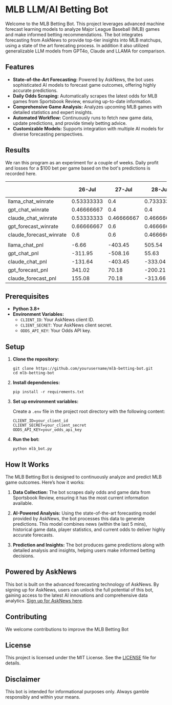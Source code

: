 
# MLB LLM/AI Betting Bot

Welcome to the MLB Betting Bot. This project leverages advanced machine forecast learning models to analyze Major League Baseball (MLB) games and make informed betting recommendations. The bot integrates forecasting from AskNews to provide top-tier insights into MLB matchups, using a state of the art forecating process. In addition it also utilized generalizable LLM models from GPT4o, Claude and LLAMA for comparison. 

## Features

- **State-of-the-Art Forecasting:** Powered by AskNews, the bot uses sophisticated AI models to forecast game outcomes, offering highly accurate predictions.
- **Daily Odds Scraping:** Automatically scrapes the latest odds for MLB games from Sportsbook Review, ensuring up-to-date information.
- **Comprehensive Game Analysis:** Analyzes upcoming MLB games with detailed statistics and expert insights.
- **Automated Workflow:** Continuously runs to fetch new game data, update predictions, and provide timely betting advice.
- **Customizable Models:** Supports integration with multiple AI models for diverse forecasting perspectives.

## Results

We ran this program as an experiment for a couple of weeks. Daily profit and losses for a $100 bet per game based on the bot's predictions is recorded here. 

|                   | 26-Jul     | 27-Jul     | 28-Jul     | 29-Jul     | 30-Jul     | 31-Jul     | 1-Aug      | 2-Aug      | 3-Aug      | 4-Aug      | 5-Aug      | 6-Aug      | 7-Aug      | 8-Aug      | 9-Aug      | Average WR | Expectancy Total Profit |
|-------------------|------------|------------|------------|------------|------------|------------|------------|------------|------------|------------|------------|------------|------------|------------|------------|------------|------------------------|
| llama_chat_winrate| 0.53333333 | 0.4        | 0.73333333 | 0.54545455 | 0.46666667 | 0.6        | 0.8        | 0.6        | 0.46666667 | 0.66666667 | 0.88888889 | 0.6        | 0.6        | 0.66666667 | 0.61197961 |            |                        |
| gpt_chat_winrate  | 0.46666667 | 0.4        | 0.4        | 0.54545455 | 0.46666667 | 0.46666667 | 0.66666667 | 0.53333333 | 0.73333333 | 0.66666667 | 0.88888889 | 0.7        | 0.6        | 0.66666667 | 0.61435786 |            |                        |
| claude_chat_winrate | 0.53333333 | 0.46666667 | 0.46666667 | 0.63636364 | 0.53333333 | 0.53333333 | 0.6        | 0.46666667 | 0.6        | 0.77777778 | 0.6        | 0.7        | 0.6        | 0.57955183 |            |                        |
| gpt_forecast_winrate | 0.66666667 | 0.6        | 0.46666667 | 0.63636364 | 0.53333333 | 0.6        | 0.73333333 | 0.46666667 | 0.6        | 0.77777778 | 0.6        | 0.6        | 0.6        | 0.66666667 | 0.62672883 |            |                        |
| claude_forecast_winrate | 0.6        | 0.6        | 0.46666667 | 0.54545455 | 0.53333333 | 0.46666667 | 0.8        | 0.53333333 | 0.53333333 | 0.88888889 | 0.6        | 0.53333333 | 0.6        | 0.66666667 | 0.59292929 |            |                        |
|                   |            |            |            |            |            |            |            |            |            |            |            |            |            |            |            |            |                        |
| llama_chat_pnl    | -6.66      | -403.45    | 505.54     | -65        | -236.75    | 135.76     | 195.58     | 70.95      | -292.73    | 256.7      | 529.28     | 73.59      | 62.5       | 298.43     |            | 80.9671429 | 1123.74                |
| gpt_chat_pnl      | -311.95    | -508.16    | 55.63      | 65         | -294.23    | 195.58     | 270.95     | 148.66     | 251.45     | 529.28     | 73.59      | 272.5      | 298.43     |            | 46.8714286 | 656.62                  |
| claude_chat_pnl   | -131.64    | -403.45    | -333.04    | 129.33     | -159.35    | -120.7     | -332.08    | 27.26      | -3.54      | 314.28     | 73.59      | -147.49    | 298.43     |            | -42.344286 | -592.82                 |
| gpt_forecast_pnl  | 341.02     | 70.18      | -200.21    | 165.99     | -159.35    | 79.29      | 195.58     | 445.02     | -348.86    | 16.7       | 314.28     | 73.59      | 62.5       | 298.43     |            | 96.74      | 1354.36                |
| claude_forecast_pnl | 155.08    | 70.18      | -313.66    | -54        | -159.35    | -305.44    | 195.58     | -130.04    | -123.46    | -188.29    | 529.28     | -124.44    | 62.5       | 298.43     |            | -6.2592857 | -87.63                 |

## Prerequisites

- **Python 3.8+**
- **Environment Variables:**
  - `CLIENT_ID`: Your AskNews client ID.
  - `CLIENT_SECRET`: Your AskNews client secret.
  - `ODDS_API_KEY`: Your Odds API key.

## Setup

1. **Clone the repository:**

   ```
   git clone https://github.com/yourusername/mlb-betting-bot.git
   cd mlb-betting-bot
   ```

2. **Install dependencies:**

   ```
   pip install -r requirements.txt
   ```

3. **Set up environment variables:**

   Create a `.env` file in the project root directory with the following content:

   ```
   CLIENT_ID=your_client_id
   CLIENT_SECRET=your_client_secret
   ODDS_API_KEY=your_odds_api_key
   ```

4. **Run the bot:**

   ```
   python mlb_bot.py
   ```

## How It Works

The MLB Betting Bot is designed to continuously analyze and predict MLB game outcomes. Here’s how it works:

1. **Data Collection:** The bot scrapes daily odds and game data from Sportsbook Review, ensuring it has the most current information available.
   
2. **AI-Powered Analysis:** Using the state-of-the-art forecasting model provided by AskNews, the bot processes this data to generate predictions. This model combines news (within the last 5 mins), historical game data, player statistics, and current odds to deliver highly accurate forecasts.
   
3. **Prediction and Insights:** The bot produces game predictions along with detailed analysis and insights, helping users make informed betting decisions.

## Powered by AskNews

This bot is built on the advanced forecasting technology of AskNews. By signing up for AskNews, users can unlock the full potential of this bot, gaining access to the latest AI innovations and comprehensive data analytics. [Sign up for AskNews here](https://asknews.app).

## Contributing

We welcome contributions to improve the MLB Betting Bot

## License

This project is licensed under the MIT License. See the [LICENSE](LICENSE) file for details.

## Disclaimer

This bot is intended for informational purposes only. Always gamble responsibly and within your means.

